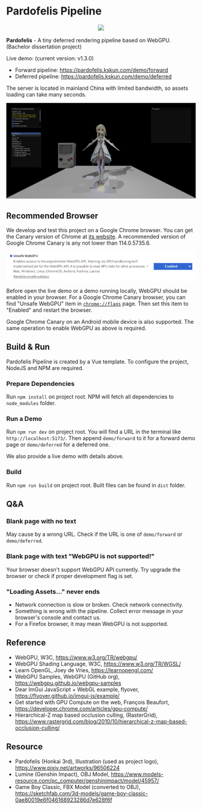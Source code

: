 # Pardofelis Pipeline

<p align="center"><image src="doc_resource/pardofelis-pipeline-logo-text.png" width="50%" /></p>

**Pardofelis** - A tiny deferred rendering pipeline based on WebGPU. (Bachelor dissertation project)

Live demo: (current version: v1.3.0)

- Forward pipeline: https://pardofelis.kskun.com/demo/forward
- Deferred pipeline: https://pardofelis.kskun.com/demo/deferred

The server is located in mainland China with limited bandwidth, so assets loading can take many seconds.

![screenshot](doc_resource/pardofelis-screenshot-1.3.0.png)

## Recommended Browser

We develop and test this project on a Google Chrome browser. You can get the Canary version of Chrome at [its website](https://www.google.com/chrome/canary/). A recommended version of Google Chrome Canary is any not lower than 114.0.5735.6.

![chrome_canary_webgpu](doc_resource/chrome_canary_webgpu.png)

Before open the live demo or a demo running locally, WebGPU should be enabled in your browser. For a Google Chrome Canary browser, you can find "Unsafe WebGPU" item in [`chrome://flags`](chrome://flags) page. Then set this item to "Enabled" and restart the browser.

Google Chrome Canary on an Android mobile device is also supported. The same operation to enable WebGPU as above is required.

## Build & Run

Pardofelis Pipeline is created by a Vue template. To configure the project, NodeJS and NPM are required.

### Prepare Dependencies

Run `npm install` on project root. NPM will fetch all dependencies to `node_modules` folder.

### Run a Demo

Run `npm run dev` on project root. You will find a URL in the terminal like `http://localhost:5173/`. Then append `demo/forward` to it for a forward demo page or `demo/deferred` for a deferred one.

We also provide a live demo with details above.

### Build

Run `npm run build` on project root. Built files can be found in `dist` folder.

## Q&A

### Blank page with no text

May cause by a wrong URL. Check if the URL is one of `demo/forward` or `demo/deferred`.

### Blank page with text "WebGPU is not supported!"

Your browser doesn't support WebGPU API currently. Try upgrade the browser or check if proper development flag is set.

### "Loading Assets..." never ends

- Network connection is slow or broken. Check network connectivity.
- Something is wrong with the pipeline. Collect error message in your browser's console and contact us.
- For a Firefox browser, it may mean WebGPU is not supported.

## Reference

- WebGPU, W3C, https://www.w3.org/TR/webgpu/
- WebGPU Shading Language, W3C, https://www.w3.org/TR/WGSL/
- Learn OpenGL, Joey de Vries, https://learnopengl.com/
- WebGPU Samples, WebGPU (GitHub org), https://webgpu.github.io/webgpu-samples
- Dear ImGui JavaScript + WebGL example, flyover, https://flyover.github.io/imgui-js/example/
- Get started with GPU Compute on the web, François Beaufort, https://developer.chrome.com/articles/gpu-compute/
- Hierarchical-Z map based occlusion culling, (RasterGrid), https://www.rastergrid.com/blog/2010/10/hierarchical-z-map-based-occlusion-culling/

## Resource

- Pardofelis (Honkai 3rd), Illustration (used as project logo), https://www.pixiv.net/artworks/96506224
- Lumine (Genshin Impact), OBJ Model, https://www.models-resource.com/pc_computer/genshinimpact/model/45957/
- Game Boy Classic, FBX Model (converted to OBJ), https://sketchfab.com/3d-models/game-boy-classic-0ae80019e6f046168923286d7e628f6f